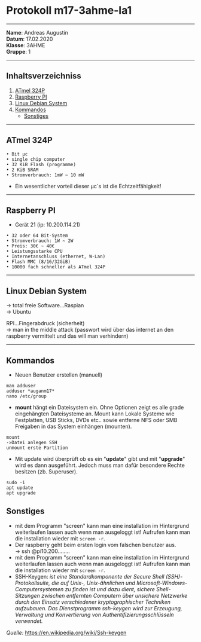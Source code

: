 # Protokoll m17-3ahme-la1

-----

**Name**: Andreas Augustin  
**Datum**: 17.02.2020  
**Klasse**: 3AHME  
**Gruppe**: 1  

-----

## Inhaltsverzeichniss

1) [ATmel 324P](#atmel324P)
1) [Raspberry PI](#raspberrypi)  
1) [Linux Debian System](#linuxdebiansystem)
1) [Kommandos](#kommandos)
   * [Sonstiges](#sonstiges)

-----

## ATmel 324P
```
• Bit µc
• single chip computer
• 32 KiB Flash (programme)
• 2 KiB SRAM
• Stromverbrauch: 1mW ~ 10 mW
```

* Ein wesentlicher vorteil dieser µc`s ist die Echtzeitfähigkeit!  

-----

## Raspberry PI

* Gerät 21 (ip: 10.200.114.21)
```
• 32 oder 64 Bit-System
• Stromverbrauch: 1W ~ 2W
• Preis: 30€ ~ 40€
• Leistungsstarke CPU
• Internetanschluss (ethernet, W-Lan)
• Flash MMC (8/16/32GiB)
• 10000 fach schneller als ATmel 324P
```

-----

## Linux Debian System

-> total freie Software...Raspian  
-> Ubuntu  

RPI...Fingerabdruck (sicherheit)  
-> man in the middle attack (passwort wird über das internet an den raspberry vermittelt und das will man verhindern)

-----

## Kommandos

* Neuen Benutzer erstellen (manuell)  
```
man adduser  
adduser *auganm17*  
nano /etc/group  
```  

* **mount** hängt ein Dateisystem ein. Ohne Optionen zeigt es alle grade eingehängten Dateisysteme an. Mount kann Lokale Systeme wie Festplatten, USB Sticks, DVDs etc.. sowie entferne NFS oder SMB Freigaben in das System einhängen (mounten).  
```
mount
->Datei anlegen SSH
unmount erste Partition
```
  
* Mit update wird überprüft ob es ein "**update**" gibt und mit "**upgrade**" wird es dann ausgeführt. Jedoch muss man dafür besondere Rechte besitzen (zb. Superuser).  
```
sudo -i
apt update
apt upgrade
```   


## Sonstiges
  
* mit dem Programm "screen" kann man eine installation im Hintergrund weiterlaufen lassen auch wenn man ausgeloggt ist! Aufrufen kann man die installation wieder mit ```screen -r```.  
* Der raspberry geht beim ersten login vom falschen benutzer aus.  
-> ssh @pi10.200........  
* mit dem Programm "screen" kann man eine installation im Hintergrund weiterlaufen lassen auch wenn man ausgeloggt ist! Aufrufen kann man die installation wieder mit ```screen -r```.  
* SSH-Keygen:
*ist eine Standardkomponente der Secure Shell (SSH)-Protokollsuite, die auf Unix-, Unix-ähnlichen und Microsoft-Windows-Computersystemen zu finden ist und dazu dient, sichere Shell-Sitzungen zwischen entfernten Computern über unsichere Netzwerke durch den Einsatz verschiedener kryptographischer Techniken aufzubauen. Das Dienstprogramm ssh-keygen wird zur Erzeugung, Verwaltung und Konvertierung von Authentifizierungsschlüsseln verwendet.*  

*Quelle:* https://en.wikipedia.org/wiki/Ssh-keygen 
